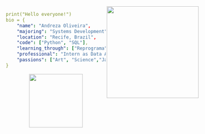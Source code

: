 
<img align="right" height="240" src="https://img1.picmix.com/output/stamp/normal/8/6/5/6/1756568_c4174.gif"/>

```yaml
print("Hello everyone!")
bio = {
    "name": "Andreza Oliveira",
    "majoring": "Systems Development",
    "location": "Recife, Brazil",
    "code": ["Python", "SQL"],
    "learning_through": ["Reprograma", "Ada Tech"],
    "professional": "Intern as Data Analyst",
    "passions": ["Art", "Science","Japanese Manga", "Workout Training"]
}
```

<div align="center">
  <a href="https://github.com/andrezarsoliveira">
  <img height="140em" src="https://github-readme-stats.vercel.app/api/top-langs/?username=andrezarsoliveira&layout=compact&langs_count=7&theme=midnight"/>
</div>

<!--
**andrezarsoliveira/andrezarsoliveira** is a ✨ _special_ ✨ repository because its `README.md` (this file) appears on your GitHub profile.
-->
   
<!--
**andrezarsoliveira/andrezarsoliveira** is a ✨ _special_ ✨ repository because its `README.md` (this file) appears on your GitHub profile
